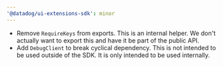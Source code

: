 ```yaml
---
'@datadog/ui-extensions-sdk': minor
---
```


-   Remove `RequireKeys` from exports.
    This is an internal helper.
    We don't actually want to export this and have it be part of the public API.
-   Add `DebugClient` to break cyclical dependency.
    This is not intended to be used outside of the SDK.
    It is only intended to be used internally.
